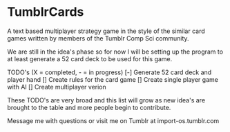 # TumblrCards
A text based multiplayer strategy game in the style of the similar card games written by members of the Tumblr Comp Sci community.

We are still in the idea's phase so for now I will be setting up the program to at least generate a 52 card deck to be used for this game.

TODO's (X = completed, - = in progress)
[-] Generate 52 card deck and player hand
[] Create rules for the card game
[] Create single player game with AI
[] Create multiplayer verion

These TODO's are very broad and this list will grow as new idea's are brought to the table and more people begin to contribute.

Message me with questions or visit me on Tumblr at import-os.tumblr.com
